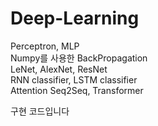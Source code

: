 # Deep-Learning

Perceptron, MLP  
Numpy를 사용한 BackPropagation  
LeNet, AlexNet, ResNet  
RNN classifier, LSTM classifier  
Attention Seq2Seq, Transformer   

구현 코드입니다
